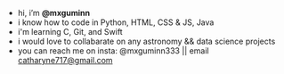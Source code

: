 -  hi, i’m <b>@mxguminn</b> 
- i know how to code in Python, HTML, CSS & JS, Java
-  i'm learning C, Git, and Swift
-  i would love to collabarate on any astronomy && data science projects
-  you can reach me on insta: @mxguminn333 || email catharyne717@gmail.com

<!---
mxguminn/mxguminn is a ✨ special ✨ repository because its `README.md` (this file) appears on your GitHub profile.
You can click the Preview link to take a look at your changes.
--->
